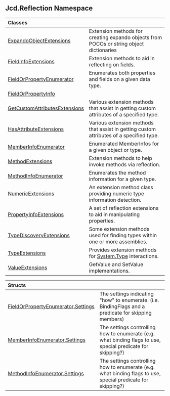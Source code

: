 ## Jcd.Reflection Namespace

| Classes | |
| :--- | :--- |
| [ExpandoObjectExtensions](ExpandoObjectExtensions.md 'Jcd.Reflection.ExpandoObjectExtensions') | Extension methods for creating expando objects from POCOs or string object dictionaries |
| [FieldInfoExtensions](FieldInfoExtensions.md 'Jcd.Reflection.FieldInfoExtensions') | Extension methods to aid in reflecting on fields. |
| [FieldOrPropertyEnumerator](FieldOrPropertyEnumerator.md 'Jcd.Reflection.FieldOrPropertyEnumerator') | Enumerates both properties and fields on a given data type. |
| [FieldOrPropertyInfo](FieldOrPropertyInfo.md 'Jcd.Reflection.FieldOrPropertyInfo') | |
| [GetCustomAttributesExtensions](GetCustomAttributesExtensions.md 'Jcd.Reflection.GetCustomAttributesExtensions') | Various extension methods that assist in getting custom attributes of a specified type. |
| [HasAttributeExtensions](HasAttributeExtensions.md 'Jcd.Reflection.HasAttributeExtensions') | Various extension methods that assist in getting custom attributes of a specified type. |
| [MemberInfoEnumerator](MemberInfoEnumerator.md 'Jcd.Reflection.MemberInfoEnumerator') | Enumerated MemberInfos for a given object or type. |
| [MethodExtensions](MethodExtensions.md 'Jcd.Reflection.MethodExtensions') | Extension methods to help invoke methods via reflection. |
| [MethodInfoEnumerator](MethodInfoEnumerator.md 'Jcd.Reflection.MethodInfoEnumerator') | Enumerates the method information for a given type. |
| [NumericExtensions](NumericExtensions.md 'Jcd.Reflection.NumericExtensions') | An extension method class providing numeric type information detection. |
| [PropertyInfoExtensions](PropertyInfoExtensions.md 'Jcd.Reflection.PropertyInfoExtensions') | A set of reflection extensions to aid in manipulating properties. |
| [TypeDiscoveryExtensions](TypeDiscoveryExtensions.md 'Jcd.Reflection.TypeDiscoveryExtensions') | Some extension methods used for finding types within one or more assemblies. |
| [TypeExtensions](TypeExtensions.md 'Jcd.Reflection.TypeExtensions') | Provides extension methods for [System.Type](https://docs.microsoft.com/en-us/dotnet/api/System.Type 'System.Type') interactions. |
| [ValueExtensions](ValueExtensions.md 'Jcd.Reflection.ValueExtensions') | GetValue and SetValue implementations. |

| Structs | |
| :--- | :--- |
| [FieldOrPropertyEnumerator.Settings](FieldOrPropertyEnumerator.Settings.md 'Jcd.Reflection.FieldOrPropertyEnumerator.Settings') | The settings indicating "how" to enumerate. (i.e. BindingFlags and a predicate for skipping members) |
| [MemberInfoEnumerator.Settings](MemberInfoEnumerator.Settings.md 'Jcd.Reflection.MemberInfoEnumerator.Settings') | The settings controlling how to enumerate (e.g. what binding flags to use, special predicate for skipping?) |
| [MethodInfoEnumerator.Settings](MethodInfoEnumerator.Settings.md 'Jcd.Reflection.MethodInfoEnumerator.Settings') | The settings controlling how to enumerate (e.g. what binding flags to use, special predicate for skipping?) |
